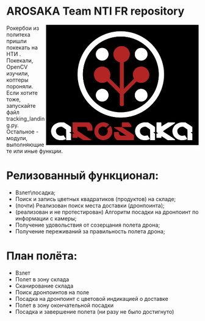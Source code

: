 #  AROSAKA Team NTI FR repository

<img src="docs/aROSaka_logo.png" align="right" width="400px" alt="Clover Drone">

Рокербои из политеха пришли покекать на НТИ . Покекали, OpenCV изучили, коптеры пороняли.
Если хотите тоже, запускайте файл tracking_landing.py. Остальное - модули, выполняющие те или иные функции.

# Релизованный функционал:

* Взлет\посадка;
* Поиск и запись цветных квадратиков (продуктов) на складе;
* (почти) Реализован поиск места доставки (дронпоинта);
* (реализован и не протестирован) Алгоритм посадки на дронпоинт по информации с камеры;
* Получение удовольствия от созерцания полета дрона;
* Получение переживаний за правильность полета дрона;

# План полёта:

* Взлет
* Полет в зону склада
* Сканирование склада
* Поиск дронпоинтов на поле
* Посадка на дронпоинт с цветовой индикацией о доставке
* Полет в зону окончательной посадки
* Посадка и завершение полета (ни разу не было достигнуто)



